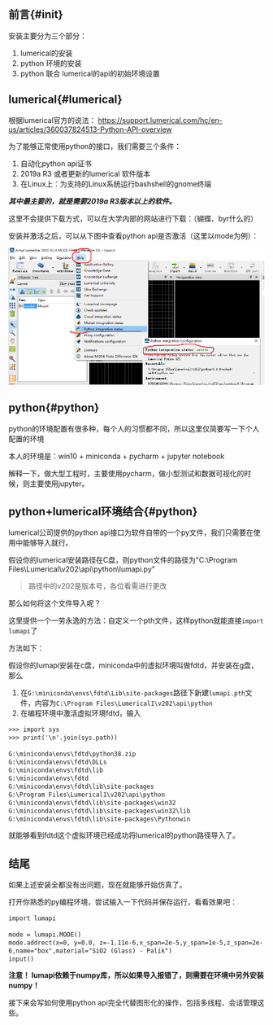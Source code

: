 ## 前言{#init}
安装主要分为三个部分：
1. lumerical的安装
2. python 环境的安装
3. python 联合 lumerical的api的初始环境设置



## lumerical{#lumerical}
根据lumerical官方的说法：  https://support.lumerical.com/hc/en-us/articles/360037824513-Python-API-overview



为了能够正常使用python的接口，我们需要三个条件：

1. 自动化python api证书
2. 2019a R3 或者更新的lumerical 软件版本
3. 在Linux上：为支持的Linux系统运行bashshell的gnome终端

***其中最主要的，就是需要2019a R3版本以上的软件。***

这里不会提供下载方式，可以在大学内部的网站进行下载：（蝴蝶、byr什么的）

安装并激活之后，可以从下图中查看python api是否激活（这里以mode为例）：

![](pics/2021-01-04-17-29-03.png)



## python{#python}

python的环境配置有很多种，每个人的习惯都不同，所以这里仅简要写一下个人配置的环境

本人的环境是：win10 + miniconda + pycharm + jupyter notebook

解释一下，做大型工程时，主要使用pycharm，做小型测试和数据可视化的时候，则主要使用jupyter。


## python+lumerical环境结合{#python}

lumerical公司提供的python api接口为软件自带的一个py文件，我们只需要在使用中能够导入就行。

假设你的lumerical安装路径在C盘，则python文件的路径为"C:\Program Files\Lumerical\v202\api\python\lumapi.py"
> 路径中的v202是版本号，各位看需进行更改

那么如何将这个文件导入呢？

这里提供一个一劳永逸的方法：自定义一个pth文件，这样python就能直接`import lumapi`了

方法如下：

假设你的lumapi安装在c盘，miniconda中的虚拟环境叫做fdtd，并安装在g盘，那么

1. 在`G:\miniconda\envs\fdtd\Lib\site-packages`路径下新建`lumapi.pth`文件，内容为`C:\Program Files\Lumerical1\v202\api\python`
2. 在编程环境中激活虚拟环境fdtd，输入
```
>>> import sys
>>> print('\n'.join(sys.path))

G:\miniconda\envs\fdtd\python38.zip
G:\miniconda\envs\fdtd\DLLs
G:\miniconda\envs\fdtd\lib
G:\miniconda\envs\fdtd
G:\miniconda\envs\fdtd\lib\site-packages
G:\Program Files\Lumerical1\v202\api\python
G:\miniconda\envs\fdtd\lib\site-packages\win32
G:\miniconda\envs\fdtd\lib\site-packages\win32\lib
G:\miniconda\envs\fdtd\lib\site-packages\Pythonwin
```
就能够看到fdtd这个虚拟环境已经成功将lumerical的python路径导入了。


## 结尾
如果上述安装全都没有出问题，现在就能够开始仿真了。

打开你熟悉的py编程环境，尝试输入一下代码并保存运行，看看效果吧：

```
import lumapi

mode = lumapi.MODE()
mode.addrect(x=0, y=0.0, z=-1.11e-6,x_span=2e-5,y_span=1e-5,z_span=2e-6,name="box",material="SiO2 (Glass) - Palik")
input()
```

**注意！ lumapi依赖于numpy库，所以如果导入报错了，则需要在环境中另外安装numpy！**

接下来会写如何使用python api完全代替图形化的操作，包括多线程、会话管理这些。
